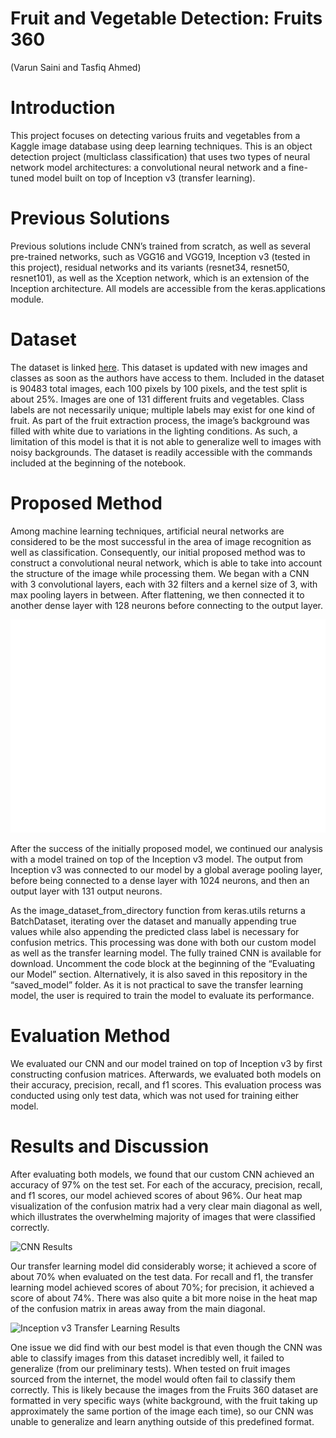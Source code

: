 # Fruit and Vegetable Detection: Fruits 360
(Varun Saini and Tasfiq Ahmed)

# Introduction
This project focuses on detecting various fruits and vegetables from a Kaggle image database using deep learning techniques. This is an object detection project (multiclass classification) that uses two types of neural network model architectures: a convolutional neural network and a fine-tuned model built on top of Inception v3 (transfer learning).

# Previous Solutions
Previous solutions include CNN’s trained from scratch, as well as several pre-trained networks, such as VGG16 and VGG19, Inception v3 (tested in this project), residual networks and its variants (resnet34, resnet50, resnet101), as well as the Xception network, which is an extension of the Inception architecture. All models are accessible from the keras.applications module.

# Dataset
The dataset is linked [here](https://www.kaggle.com/moltean/fruits). This dataset is updated with new images and classes as soon as the authors have access to them. Included in the dataset is 90483 total images, each 100 pixels by 100 pixels, and the test split is about 25%. Images are one of 131 different fruits and vegetables. Class labels are not necessarily unique; multiple labels may exist for one kind of fruit. As part of the fruit extraction process, the image’s background was filled with white due to variations in the lighting conditions. As such, a limitation of this model is that it is not able to generalize well to images with noisy backgrounds. The dataset is readily accessible with the commands included at the beginning of the notebook.

# Proposed Method
Among machine learning techniques, artificial neural networks are considered to be the most successful in the area of image recognition as well as classification. Consequently, our initial proposed method was to construct a convolutional neural network, which is able to take into account the structure of the image while processing them. We began with a CNN with 3 convolutional layers, each with 32 filters and a kernel size of 3, with max pooling layers in between. After flattening, we then connected it to another dense layer with 128 neurons before connecting to the output layer.

![CNN Architecture](https://github.com/VSTADeepLearning/FruitVegetableDetection/blob/main/figures/cnnarchitecture.png?raw=true)

After the success of the initially proposed model, we continued our analysis with a model trained on top of the Inception v3 model. The output from Inception v3 was connected to our model by a global average pooling layer, before being connected to a dense layer with 1024 neurons, and then an output layer with 131 output neurons.

As the image_dataset_from_directory function from keras.utils returns a BatchDataset, iterating over the dataset and manually appending true values while also appending the predicted class label is necessary for confusion metrics. This processing was done with both our custom model as well as the transfer learning model.
The fully trained CNN is available for download. Uncomment the code block at the beginning of the “Evaluating our Model” section. Alternatively, it is also saved in this repository in the “saved_model” folder. As it is not practical to save the transfer learning model, the user is required to train the model to evaluate its performance.

# Evaluation Method
We evaluated our CNN and our model trained on top of Inception v3 by first constructing confusion matrices. Afterwards, we evaluated both models on their accuracy, precision, recall, and f1 scores. This evaluation process was conducted using only test data, which was not used for training either model.

# Results and Discussion
After evaluating both models, we found that our custom CNN achieved an accuracy of 97% on the test set. For each of the accuracy, precision, recall, and f1 scores, our model achieved scores of about 96%. Our heat map visualization of the confusion matrix had a very clear main diagonal as well, which illustrates the overwhelming majority of images that were classified correctly.

![CNN Results](https://github.com/VSTADeepLearning/FruitVegetableDetection/blob/main/figures/cnnconfusion.png?raw=true)

Our transfer learning model did considerably worse; it achieved a score of about 70% when evaluated on the test data. For recall and f1, the transfer learning model achieved scores of about 70%; for precision, it achieved a score of about 74%. There was also quite a bit more noise in the heat map of the confusion matrix in areas away from the main diagonal.

![Inception v3 Transfer Learning Results](https://github.com/VSTADeepLearning/FruitVegetableDetection/blob/main/figures/inceptionv3confusion.png?raw=true)

One issue we did find with our best model is that even though the CNN was able to classify images from this dataset incredibly well, it failed to generalize (from our preliminary tests). When tested on fruit images sourced from the internet, the model would often fail to classify them correctly. This is likely because the images from the Fruits 360 dataset are formatted in very specific ways (white background, with the fruit taking up approximately the same portion of the image each time), so our CNN was unable to generalize and learn anything outside of this predefined format.
